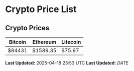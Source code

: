 # Crypto Price List

## Crypto Prices
| Bitcoin | Ethereum | Litecoin |
| ------- | -------- | -------- |
| $84431 | $1589.35 | $75.97 |
**Last Updated:** 2025-04-18 23:53 UTC
**Last Updated:** $DATE$

